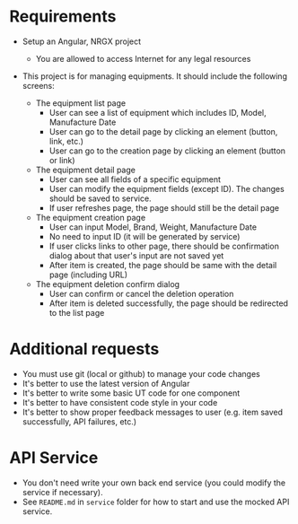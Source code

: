 # Requirements
- Setup an Angular, NRGX project
  - You are allowed to access Internet for any legal resources

- This project is for managing equipments. It should include the following screens:
  - The equipment list page
    - User can see a list of equipment which includes ID, Model, Manufacture Date
    - User can go to the detail page by clicking an element (button, link, etc.)
    - User can go to the creation page by clicking an element (button or link)
  - The equipment detail page
    - User can see all fields of a specific equipment
    - User can modify the equipment fields (except ID). The changes should be saved to service.
    - If user refreshes page, the page should still be the detail page
  - The equipment creation page
    - User can input Model, Brand, Weight, Manufacture Date
    - No need to input ID (it will be generated by service)
    - If user clicks links to other page, there should be confirmation dialog about that user's input are not saved yet
    - After item is created, the page should be same with the detail page (including URL)
  - The equipment deletion confirm dialog
    - User can confirm or cancel the deletion operation
    - After item is deleted successfully, the page should be redirected to the list page


# Additional requests
- You must use git (local or github) to manage your code changes
- It's better to use the latest version of Angular
- It's better to write some basic UT code for one component
- It's better to have consistent code style in your code
- It's better to show proper feedback messages to user (e.g. item saved successfully, API failures, etc.)

# API Service
- You don't need write your own back end service (you could modify the service if necessary).
- See `README.md` in `service` folder for how to start and use the mocked API service.
